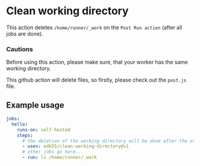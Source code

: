 # Clean working directory

This action deletes `/home/runner/_work` on the `Post Run action` (after all jobs are done).

### Cautions

Before using this action, please make sure, that your worker has the same working directory.

This github action will delete files, so firstly, please check out the `post.js` file.

## Example usage

```yml
jobs:
  hello:
    runs-on: self-hosted
    steps:
      # the deletion of the working directory will be done after the other jobs are finished
      - uses: edk55/clean-working-directory@v1
      # other jobs go here...
      - run: ls /home/runner/_work
```
